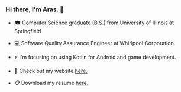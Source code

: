 ### Hi there, I'm Aras. 👋

- 🎓 Computer Science graduate (B.S.) from University of Illinois at Springfield

- 💻 Software Quality Assurance Engineer at Whirlpool Corporation.

- ⚡ I'm focusing on using Kotlin for Android and game development.
- 💬 Check out my website [here.](https://arasvitkus.com/)

- 📋 Download my resume [here.](https://github.com/amvitkus/amvitkus/blob/master/AVResume.pdf)

<!--
**amvitkus/amvitkus** is a ✨ _special_ ✨ repository because its `README.md` (this file) appears on your GitHub profile.

Here are some ideas to get you started:

- 🔭 I’m currently working on ...
- 🌱 I’m currently learning ...
- 👯 I’m looking to collaborate on ...
- 🤔 I’m looking for help with ...
- 💬 Ask me about ...
- 📫 How to reach me: ...
- 😄 Pronouns: ...
- ⚡ Fun fact: ...
-->
